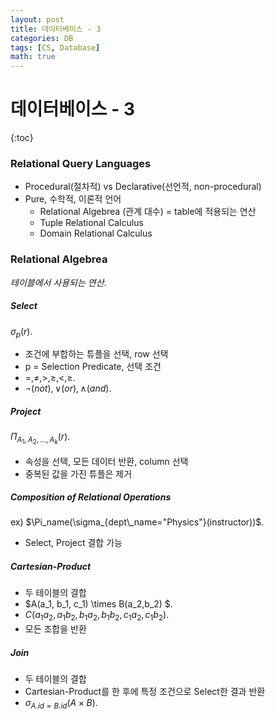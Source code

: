 ```yaml
---
layout: post
title: 데이터베이스 - 3
categories: DB
tags: [CS, Database]
math: true
---
```


# 데이터베이스 - 3

{:toc}

### Relational Query Languages

- Procedural(절차적) vs Declarative(선언적, non-procedural)
- Pure, 수학적, 이론적 언어
  - Relational Algebrea (관계 대수) = table에 적용되는 연산
  - Tuple Relational Calculus
  - Domain Relational Calculus

### Relational Algebrea

_테이블에서 사용되는 연산_.

##### Select

$\sigma_p(r)$.

- 조건에 부합하는 튜플을 선택, row 선택
- p = Selection Predicate, 선택 조건
- $=, \neq, >, \geq, <, \geq$.
- $\neg(not), \vee(or), \wedge(and)$.

##### Project

$\Pi_{A_1,A_2,...,A_k}(r)$.

- 속성을 선택, 모든 데이터 반환, column 선택
- 중복된 값을 가진 튜플은 제거

##### Composition of Relational Operations

ex) $\Pi_name(\sigma_{dept\_name="Physics"}(instructor))$.

- Select, Project 결합 가능

##### Cartesian-Product

- 두 테이블의 결합
- $A(a_1, b_1, c_1) \times B(a_2,b_2) $.
- $C(a_1a_2, a_1b_2, b_1a_2, b_1b_2, c_1a_2, c_1b_2)$.
- 모든 조합을 반환

##### Join

- 두 테이블의 결합
- Cartesian-Product를 한 후에 특정 조건으로 Select한 결과 반환
- $\sigma_{A.id=B.id}(A \times B)$.
